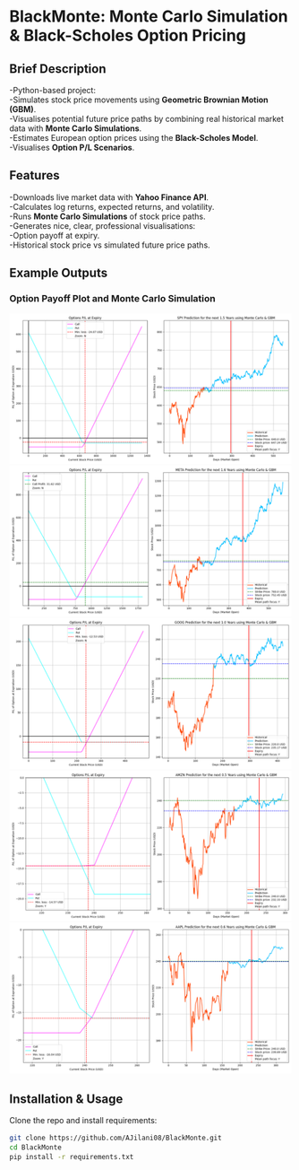 # BlackMonte: Monte Carlo Simulation & Black-Scholes Option Pricing

## Brief Description

-Python-based project:   
-Simulates stock price movements using **Geometric Brownian Motion (GBM)**.   
-Visualises potential future price paths by combining real historical market data with **Monte Carlo Simulations**.   
-Estimates European option prices using the **Black-Scholes Model**.   
-Visualises **Option P/L Scenarios**.  



## Features

-Downloads live market data with **Yahoo Finance API**.  
-Calculates log returns, expected returns, and volatility.  
-Runs **Monte Carlo Simulations** of stock price paths.  
-Generates nice, clear, professional visualisations:  
  -Option payoff at expiry.  
  -Historical stock price vs simulated future price paths.  



## Example Outputs

### Option Payoff Plot and Monte Carlo Simulation

![EXAMPLE 1](images/Output.png)
![EXAMPLE 2](images/Output_20250907_235132.png)
![EXAMPLE 3](images/Output_20250907_235336.png)
![EXAMPLE 4](images/Output_20250907_235430.png)
![EXAMPLE 5](images/Output_20250907_235538.png)




## Installation & Usage  

Clone the repo and install requirements:  

```bash
git clone https://github.com/AJilani08/BlackMonte.git
cd BlackMonte
pip install -r requirements.txt




